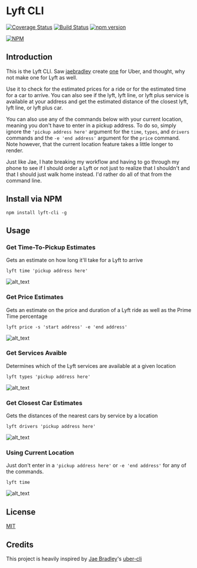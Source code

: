 # Lyft CLI
[![Coverage Status](https://coveralls.io/repos/github/djchie/lyft-cli/badge.svg?branch=master)](https://coveralls.io/github/djchie/lyft-cli?branch=master)
[![Build Status](https://travis-ci.org/djchie/lyft-cli.svg?branch=master)](https://travis-ci.org/djchie/lyft-cli)
[![npm version](https://badge.fury.io/js/lyft-cli.svg)](https://badge.fury.io/js/lyft-cli)


[![NPM](https://nodei.co/npm/lyft-cli.png?downloads=true)](https://nodei.co/npm/lyft-cli/)

## Introduction

This is the Lyft CLI. Saw [jaebradley](https://github.com/jaebradley) create [one](https://github.com/jaebradley/uber-cli) for Uber, and thought, why not make one for Lyft as well.

Use it to check for the estimated prices for a ride or for the estimated time for a car to arrive. You can also see if the lyft, lyft line, or lyft plus service is available at your address and get the estimated distance of the closest lyft, lyft line, or lyft plus car.

You can also use any of the commands below with your current location, meaning you don't have to enter in a pickup address. To do so, simply ignore the `'pickup address here'` argument for the `time`, `types`, and `drivers` commands and the `-e 'end address'` argument for the `price` command. Note however, that the current location feature takes a little longer to render.

Just like Jae, I hate breaking my workflow and having to go through my phone to see if I should order a Lyft or not just to realize that I shouldn't and that I should just walk home instead. I'd rather do all of that from the command line. 

## Install via NPM

```
npm install lyft-cli -g
```

## Usage

### Get Time-To-Pickup Estimates

Gets an estimate on how long it'll take for a Lyft to arrive

```
lyft time 'pickup address here'
```

![alt_text](http://imgur.com/vbDsRN2.png)

### Get Price Estimates

Gets an estimate on the price and duration of a Lyft ride as well as the Prime Time percentage

```
lyft price -s 'start address' -e 'end address'
```

![alt_text](http://imgur.com/DY1Valy.png)

### Get Services Avaible

Determines which of the Lyft services are available at a given location

```
lyft types 'pickup address here'
```

![alt_text](http://imgur.com/fgABMMx.png)

### Get Closest Car Estimates

Gets the distances of the nearest cars by service by a location

```
lyft drivers 'pickup address here'
```

![alt_text](http://imgur.com/9QkaVr8.png)

### Using Current Location

Just don't enter in a `'pickup address here'` or `-e 'end address'` for any of the commands.

```
lyft time
```

![alt_text](http://imgur.com/CZTCtQV.png)

## License

[MIT](LICENSE.md)

## Credits

This project is heavily inspired by [Jae Bradley](https://github.com/jaebradley)'s [uber-cli](https://github.com/jaebradley/uber-cli)
